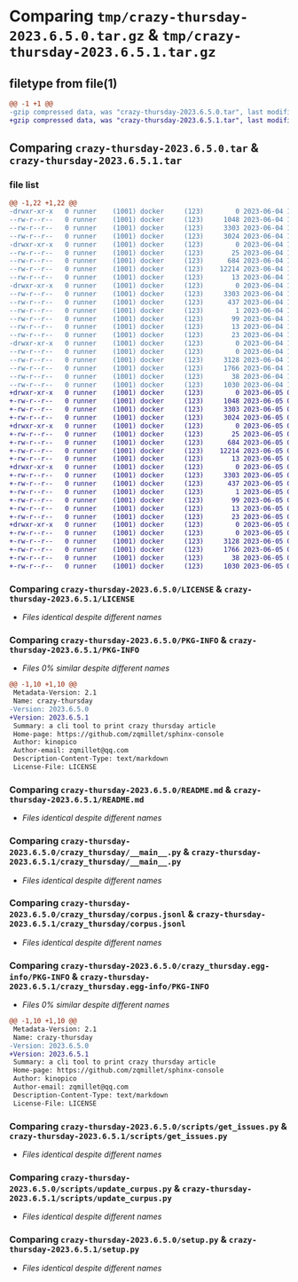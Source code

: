 # Comparing `tmp/crazy-thursday-2023.6.5.0.tar.gz` & `tmp/crazy-thursday-2023.6.5.1.tar.gz`

## filetype from file(1)

```diff
@@ -1 +1 @@
-gzip compressed data, was "crazy-thursday-2023.6.5.0.tar", last modified: Sun Jun  4 17:27:14 2023, max compression
+gzip compressed data, was "crazy-thursday-2023.6.5.1.tar", last modified: Mon Jun  5 05:28:14 2023, max compression
```

## Comparing `crazy-thursday-2023.6.5.0.tar` & `crazy-thursday-2023.6.5.1.tar`

### file list

```diff
@@ -1,22 +1,22 @@
-drwxr-xr-x   0 runner    (1001) docker     (123)        0 2023-06-04 17:27:14.554201 crazy-thursday-2023.6.5.0/
--rw-r--r--   0 runner    (1001) docker     (123)     1048 2023-06-04 17:26:57.000000 crazy-thursday-2023.6.5.0/LICENSE
--rw-r--r--   0 runner    (1001) docker     (123)     3303 2023-06-04 17:27:14.554201 crazy-thursday-2023.6.5.0/PKG-INFO
--rw-r--r--   0 runner    (1001) docker     (123)     3024 2023-06-04 17:26:57.000000 crazy-thursday-2023.6.5.0/README.md
-drwxr-xr-x   0 runner    (1001) docker     (123)        0 2023-06-04 17:27:14.550201 crazy-thursday-2023.6.5.0/crazy_thursday/
--rw-r--r--   0 runner    (1001) docker     (123)       25 2023-06-04 17:27:02.000000 crazy-thursday-2023.6.5.0/crazy_thursday/__init__.py
--rw-r--r--   0 runner    (1001) docker     (123)      684 2023-06-04 17:26:57.000000 crazy-thursday-2023.6.5.0/crazy_thursday/__main__.py
--rw-r--r--   0 runner    (1001) docker     (123)    12214 2023-06-04 17:27:02.000000 crazy-thursday-2023.6.5.0/crazy_thursday/corpus.jsonl
--rw-r--r--   0 runner    (1001) docker     (123)       13 2023-06-04 17:26:57.000000 crazy-thursday-2023.6.5.0/crazy_thursday/requirements.txt
-drwxr-xr-x   0 runner    (1001) docker     (123)        0 2023-06-04 17:27:14.554201 crazy-thursday-2023.6.5.0/crazy_thursday.egg-info/
--rw-r--r--   0 runner    (1001) docker     (123)     3303 2023-06-04 17:27:14.000000 crazy-thursday-2023.6.5.0/crazy_thursday.egg-info/PKG-INFO
--rw-r--r--   0 runner    (1001) docker     (123)      437 2023-06-04 17:27:14.000000 crazy-thursday-2023.6.5.0/crazy_thursday.egg-info/SOURCES.txt
--rw-r--r--   0 runner    (1001) docker     (123)        1 2023-06-04 17:27:14.000000 crazy-thursday-2023.6.5.0/crazy_thursday.egg-info/dependency_links.txt
--rw-r--r--   0 runner    (1001) docker     (123)       99 2023-06-04 17:27:14.000000 crazy-thursday-2023.6.5.0/crazy_thursday.egg-info/entry_points.txt
--rw-r--r--   0 runner    (1001) docker     (123)       13 2023-06-04 17:27:14.000000 crazy-thursday-2023.6.5.0/crazy_thursday.egg-info/requires.txt
--rw-r--r--   0 runner    (1001) docker     (123)       23 2023-06-04 17:27:14.000000 crazy-thursday-2023.6.5.0/crazy_thursday.egg-info/top_level.txt
-drwxr-xr-x   0 runner    (1001) docker     (123)        0 2023-06-04 17:27:14.554201 crazy-thursday-2023.6.5.0/scripts/
--rw-r--r--   0 runner    (1001) docker     (123)        0 2023-06-04 17:26:57.000000 crazy-thursday-2023.6.5.0/scripts/__init__.py
--rw-r--r--   0 runner    (1001) docker     (123)     3128 2023-06-04 17:26:57.000000 crazy-thursday-2023.6.5.0/scripts/get_issues.py
--rw-r--r--   0 runner    (1001) docker     (123)     1766 2023-06-04 17:26:57.000000 crazy-thursday-2023.6.5.0/scripts/update_curpus.py
--rw-r--r--   0 runner    (1001) docker     (123)       38 2023-06-04 17:27:14.554201 crazy-thursday-2023.6.5.0/setup.cfg
--rw-r--r--   0 runner    (1001) docker     (123)     1030 2023-06-04 17:26:57.000000 crazy-thursday-2023.6.5.0/setup.py
+drwxr-xr-x   0 runner    (1001) docker     (123)        0 2023-06-05 05:28:14.768508 crazy-thursday-2023.6.5.1/
+-rw-r--r--   0 runner    (1001) docker     (123)     1048 2023-06-05 05:27:58.000000 crazy-thursday-2023.6.5.1/LICENSE
+-rw-r--r--   0 runner    (1001) docker     (123)     3303 2023-06-05 05:28:14.768508 crazy-thursday-2023.6.5.1/PKG-INFO
+-rw-r--r--   0 runner    (1001) docker     (123)     3024 2023-06-05 05:27:58.000000 crazy-thursday-2023.6.5.1/README.md
+drwxr-xr-x   0 runner    (1001) docker     (123)        0 2023-06-05 05:28:14.764508 crazy-thursday-2023.6.5.1/crazy_thursday/
+-rw-r--r--   0 runner    (1001) docker     (123)       25 2023-06-05 05:28:04.000000 crazy-thursday-2023.6.5.1/crazy_thursday/__init__.py
+-rw-r--r--   0 runner    (1001) docker     (123)      684 2023-06-05 05:27:58.000000 crazy-thursday-2023.6.5.1/crazy_thursday/__main__.py
+-rw-r--r--   0 runner    (1001) docker     (123)    12214 2023-06-05 05:28:04.000000 crazy-thursday-2023.6.5.1/crazy_thursday/corpus.jsonl
+-rw-r--r--   0 runner    (1001) docker     (123)       13 2023-06-05 05:27:58.000000 crazy-thursday-2023.6.5.1/crazy_thursday/requirements.txt
+drwxr-xr-x   0 runner    (1001) docker     (123)        0 2023-06-05 05:28:14.764508 crazy-thursday-2023.6.5.1/crazy_thursday.egg-info/
+-rw-r--r--   0 runner    (1001) docker     (123)     3303 2023-06-05 05:28:14.000000 crazy-thursday-2023.6.5.1/crazy_thursday.egg-info/PKG-INFO
+-rw-r--r--   0 runner    (1001) docker     (123)      437 2023-06-05 05:28:14.000000 crazy-thursday-2023.6.5.1/crazy_thursday.egg-info/SOURCES.txt
+-rw-r--r--   0 runner    (1001) docker     (123)        1 2023-06-05 05:28:14.000000 crazy-thursday-2023.6.5.1/crazy_thursday.egg-info/dependency_links.txt
+-rw-r--r--   0 runner    (1001) docker     (123)       99 2023-06-05 05:28:14.000000 crazy-thursday-2023.6.5.1/crazy_thursday.egg-info/entry_points.txt
+-rw-r--r--   0 runner    (1001) docker     (123)       13 2023-06-05 05:28:14.000000 crazy-thursday-2023.6.5.1/crazy_thursday.egg-info/requires.txt
+-rw-r--r--   0 runner    (1001) docker     (123)       23 2023-06-05 05:28:14.000000 crazy-thursday-2023.6.5.1/crazy_thursday.egg-info/top_level.txt
+drwxr-xr-x   0 runner    (1001) docker     (123)        0 2023-06-05 05:28:14.768508 crazy-thursday-2023.6.5.1/scripts/
+-rw-r--r--   0 runner    (1001) docker     (123)        0 2023-06-05 05:27:58.000000 crazy-thursday-2023.6.5.1/scripts/__init__.py
+-rw-r--r--   0 runner    (1001) docker     (123)     3128 2023-06-05 05:27:58.000000 crazy-thursday-2023.6.5.1/scripts/get_issues.py
+-rw-r--r--   0 runner    (1001) docker     (123)     1766 2023-06-05 05:27:58.000000 crazy-thursday-2023.6.5.1/scripts/update_curpus.py
+-rw-r--r--   0 runner    (1001) docker     (123)       38 2023-06-05 05:28:14.768508 crazy-thursday-2023.6.5.1/setup.cfg
+-rw-r--r--   0 runner    (1001) docker     (123)     1030 2023-06-05 05:27:58.000000 crazy-thursday-2023.6.5.1/setup.py
```

### Comparing `crazy-thursday-2023.6.5.0/LICENSE` & `crazy-thursday-2023.6.5.1/LICENSE`

 * *Files identical despite different names*

### Comparing `crazy-thursday-2023.6.5.0/PKG-INFO` & `crazy-thursday-2023.6.5.1/PKG-INFO`

 * *Files 0% similar despite different names*

```diff
@@ -1,10 +1,10 @@
 Metadata-Version: 2.1
 Name: crazy-thursday
-Version: 2023.6.5.0
+Version: 2023.6.5.1
 Summary: a cli tool to print crazy thursday article
 Home-page: https://github.com/zqmillet/sphinx-console
 Author: kinopico
 Author-email: zqmillet@qq.com
 Description-Content-Type: text/markdown
 License-File: LICENSE
```

### Comparing `crazy-thursday-2023.6.5.0/README.md` & `crazy-thursday-2023.6.5.1/README.md`

 * *Files identical despite different names*

### Comparing `crazy-thursday-2023.6.5.0/crazy_thursday/__main__.py` & `crazy-thursday-2023.6.5.1/crazy_thursday/__main__.py`

 * *Files identical despite different names*

### Comparing `crazy-thursday-2023.6.5.0/crazy_thursday/corpus.jsonl` & `crazy-thursday-2023.6.5.1/crazy_thursday/corpus.jsonl`

 * *Files identical despite different names*

### Comparing `crazy-thursday-2023.6.5.0/crazy_thursday.egg-info/PKG-INFO` & `crazy-thursday-2023.6.5.1/crazy_thursday.egg-info/PKG-INFO`

 * *Files 0% similar despite different names*

```diff
@@ -1,10 +1,10 @@
 Metadata-Version: 2.1
 Name: crazy-thursday
-Version: 2023.6.5.0
+Version: 2023.6.5.1
 Summary: a cli tool to print crazy thursday article
 Home-page: https://github.com/zqmillet/sphinx-console
 Author: kinopico
 Author-email: zqmillet@qq.com
 Description-Content-Type: text/markdown
 License-File: LICENSE
```

### Comparing `crazy-thursday-2023.6.5.0/scripts/get_issues.py` & `crazy-thursday-2023.6.5.1/scripts/get_issues.py`

 * *Files identical despite different names*

### Comparing `crazy-thursday-2023.6.5.0/scripts/update_curpus.py` & `crazy-thursday-2023.6.5.1/scripts/update_curpus.py`

 * *Files identical despite different names*

### Comparing `crazy-thursday-2023.6.5.0/setup.py` & `crazy-thursday-2023.6.5.1/setup.py`

 * *Files identical despite different names*


